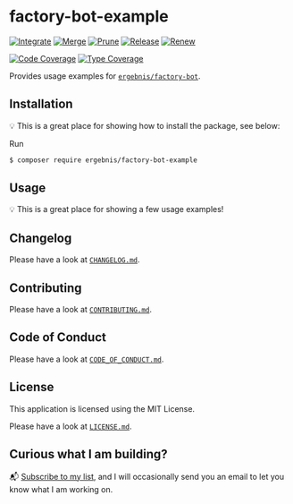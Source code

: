 # factory-bot-example

[![Integrate](https://github.com/ergebnis/factory-bot-example/workflows/Integrate/badge.svg)](https://github.com/ergebnis/factory-bot-example/actions)
[![Merge](https://github.com/ergebnis/factory-bot-example/workflows/Merge/badge.svg)](https://github.com/ergebnis/factory-bot-example/actions)
[![Prune](https://github.com/ergebnis/factory-bot-example/workflows/Prune/badge.svg)](https://github.com/ergebnis/factory-bot-example/actions)
[![Release](https://github.com/ergebnis/factory-bot-example/workflows/Release/badge.svg)](https://github.com/ergebnis/factory-bot-example/actions)
[![Renew](https://github.com/ergebnis/factory-bot-example/workflows/Renew/badge.svg)](https://github.com/ergebnis/factory-bot-example/actions)

[![Code Coverage](https://codecov.io/gh/ergebnis/factory-bot-example/branch/main/graph/badge.svg)](https://codecov.io/gh/ergebnis/factory-bot-example)
[![Type Coverage](https://shepherd.dev/github/ergebnis/factory-bot-example/coverage.svg)](https://shepherd.dev/github/ergebnis/factory-bot-example)

Provides usage examples for [`ergebnis/factory-bot`](https://github.com/ergebnis/factory-bot).

## Installation

:bulb: This is a great place for showing how to install the package, see below:

Run

```sh
$ composer require ergebnis/factory-bot-example
```

## Usage

:bulb: This is a great place for showing a few usage examples!

## Changelog

Please have a look at [`CHANGELOG.md`](CHANGELOG.md).

## Contributing

Please have a look at [`CONTRIBUTING.md`](.github/CONTRIBUTING.md).

## Code of Conduct

Please have a look at [`CODE_OF_CONDUCT.md`](https://github.com/ergebnis/.github/blob/main/CODE_OF_CONDUCT.md).

## License

This application is licensed using the MIT License.

Please have a look at [`LICENSE.md`](LICENSE.md).

## Curious what I am building?

:mailbox_with_mail: [Subscribe to my list](https://localheinz.com/projects/), and I will occasionally send you an email to let you know what I am working on.
